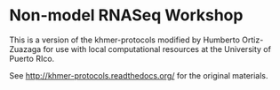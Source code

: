 Non-model RNASeq Workshop
======

This is a version of the khmer-protocols modified by Humberto
Ortiz-Zuazaga for use with local computational resources at the
University of Puerto RIco.

See http://khmer-protocols.readthedocs.org/ for the original
materials.

